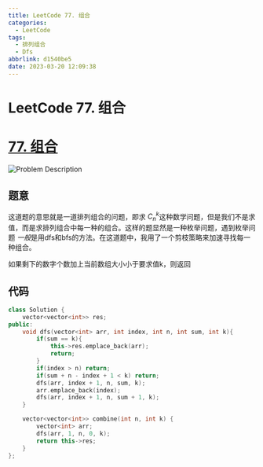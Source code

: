 ```yaml
---
title: LeetCode 77. 组合
categories:
  - LeetCode
tags:
  - 排列组合
  - Dfs
abbrlink: d1540be5
date: 2023-03-20 12:09:38
---
```

# LeetCode 77. 组合

# ****[77. 组合](https://leetcode.cn/problems/combinations/)****

![Problem Description](https://cdn.jsdelivr.net/gh/zhangyufeng0123/ImageHosting/img/77.png)

## 题意

这道题的意思就是一道排列组合的问题，即求 $C^k_n$这种数学问题，但是我们不是求值，而是求排列组合中每一种的组合。这样的题显然是一种枚举问题，遇到枚举问题 $一般$是用dfs和bfs的方法。在这道题中，我用了一个剪枝策略来加速寻找每一种组合。

如果剩下的数字个数加上当前数组大小小于要求值k，则返回

## 代码

```cpp
class Solution {
    vector<vector<int>> res;
public:
    void dfs(vector<int> arr, int index, int n, int sum, int k){
        if(sum == k){
            this->res.emplace_back(arr);
            return;
        }
        if(index > n) return;
        if(sum + n - index + 1 < k) return;
        dfs(arr, index + 1, n, sum, k);
        arr.emplace_back(index);
        dfs(arr, index + 1, n, sum + 1, k);
    }

    vector<vector<int>> combine(int n, int k) {
        vector<int> arr;
        dfs(arr, 1, n, 0, k);
        return this->res;
    }
};
```